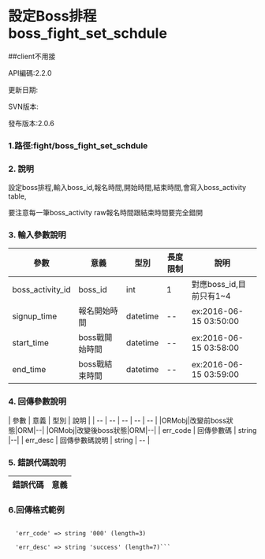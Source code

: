# 設定Boss排程 boss_fight_set_schdule
##client不用接


API編碼:2.2.0

更新日期:

SVN版本:

發布版本:2.0.6
### 1.路徑:fight/boss_fight_set_schdule

### 2. 說明
設定boss排程,輸入boss_id,報名時間,開始時間,結束時間,會寫入boss_activity table,

要注意每一筆boss_activity raw報名時間跟結束時間要完全錯開
### 3. 輸入參數說明
| 參數 | 意義 | 型別 |長度限制| 說明 |
| -- | -- | -- | -- | -- |
|boss_activity_id|boss_id|int|1|對應boss_id,目前只有1~4|
|signup_time|報名開始時間|datetime|--|ex:2016-06-15 03:50:00|
|start_time|boss戰開始時間|datetime|--|ex:2016-06-15 03:58:00|
|end_time|boss戰結束時間|datetime|--|ex:2016-06-15 03:59:00|

### 4. 回傳參數說明
| 參數 | 意義 | 型別 | 說明 |
| -- | -- | -- | -- | -- |
|ORMobj|改變前boss狀態|ORM|--|
|ORMobj|改變後boss狀態|ORM|--|
| err_code | 回傳參數碼 | string |--|
| err_desc | 回傳參數碼說明 | string | -- |




### 5. 錯誤代碼說明
|錯誤代碼|意義|
|--|--|


### 6.回傳格式範例

```array (size=2)

  'err_code' => string '000' (length=3)
  
  'err_desc' => string 'success' (length=7)```

